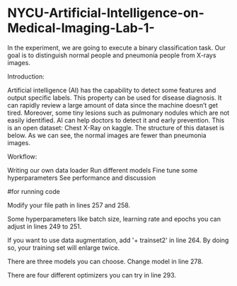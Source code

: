 # NYCU-Artificial-Intelligence-on-Medical-Imaging-Lab-1-
In the experiment, we are going to execute a binary classification task. Our goal is to distinguish normal people and pneumonia people from X-rays images.

Introduction:

Artificial intelligence (AI) has the capability to detect some features and output  specific labels. 
This property can be used for disease diagnosis.
It can rapidly review a large amount of data since the machine doesn’t get tired.
Moreover, some tiny lesions such as pulmonary nodules which are not easily identified.
AI can help doctors to detect it and early prevention.
This is an open dataset: Chest X-Ray on kaggle. 
The structure of this dataset is below. 
As we can see, the normal images are fewer than pneumonia images.

Workflow:

Writing our own data loader
Run different models
Fine tune some hyperparameters
See performance and discussion

#for running code

Modify your file path in lines 257 and 258.

Some hyperparameters like batch size, learning rate and epochs you can adjust in lines 249 to 251.

If you want to use data augmentation, add '+ trainset2' in line 264. By doing so, your training set will enlarge twice.

There are three models you can choose. Change model in line 278.

There are four different optimizers you can try in line 293.
